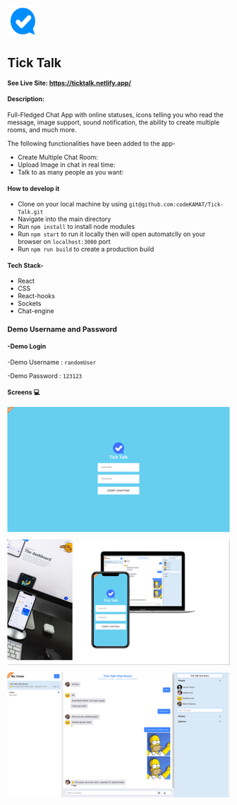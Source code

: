 <img src="src/images/logo.png" alt="logo" width="70" height="70">

# Tick Talk

#### See Live Site: <https://ticktalk.netlify.app/>

#### Description:

Full-Fledged Chat App with online statuses, icons telling you who read the message, image support, sound notification, the ability to create multiple rooms, and much more.

The following functionalities have been added to the app-

- Create Multiple Chat Room:
- Upload Image in chat in real time:
- Talk to as many people as you want:

#### How to develop it

- Clone on your local machine by using `git@github.com:codeKAMAT/Tick-Talk.git`
- Navigate into the main directory
- Run `npm install` to install node modules
- Run `npm start` to run it locally then will open automatclly on your browser on `localhost:3000` port
- Run `npm run build` to create a production build

#### Tech Stack-

- React
- CSS
- React-hooks
- Sockets
- Chat-engine

### Demo Username and Password

#### -Demo Login

-Demo Username : `randomUser`

-Demo Password : `123123`

#### Screens :computer:

![Technology overview](ScreenShot/Shot1.png)

![Technology overview](ScreenShot/Shot2.png)

![Technology overview](ScreenShot/Shot3.png)
